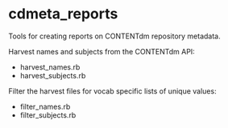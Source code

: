 cdmeta_reports
==============

Tools for creating reports on CONTENTdm repository metadata.

Harvest names and subjects from the CONTENTdm API:
* harvest_names.rb
* harvest_subjects.rb

Filter the harvest files for vocab specific lists of unique values:
* filter_names.rb
* filter_subjects.rb
